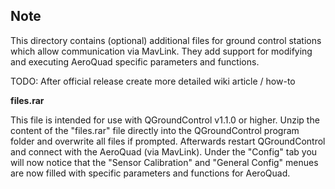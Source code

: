 Note
----------------------------------------
This directory contains (optional) additional files for ground control stations which allow communication via MavLink. They add support for modifying and executing AeroQuad specific parameters and functions. 

TODO: After official release create more detailed wiki article / how-to

**files.rar**

This file is intended for use with QGroundControl v1.1.0 or higher. Unzip the content of the "files.rar" file directly into the QGroundControl program folder and overwrite all files if prompted.
Afterwards restart QGroundControl and connect with the AeroQuad (via MavLink). Under the "Config" tab you will now notice that the "Sensor Calibration" and "General Config" menues
are now filled with specific parameters and functions for AeroQuad.